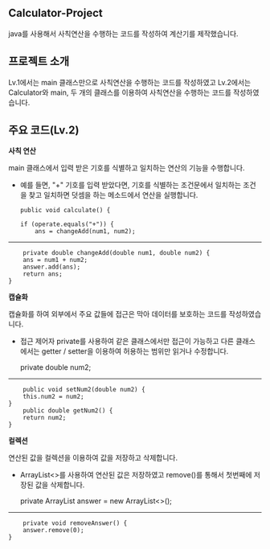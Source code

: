 ## Calculator-Project
java를 사용해서 사칙연산을 수행하는 코드를 작성하여 계산기를 제작했습니다.

## 프로젝트 소개
Lv.1에서는 main 클래스만으로 사칙연산을 수행하는 코드를 작성하였고
Lv.2에서는 Calculator와 main, 두 개의 클래스를 이용하여 사칙연산을 수행하는 코드를 작성하였습니다.

## 주요 코드(Lv.2)
**사칙 연산**

main 클래스에서 입력 받은 기호를 식별하고 일치하는 연산의 기능을 수행합니다.

  * 예를 들면, "+" 기호를 입력 받았다면, 기호를 식별하는 조건문에서 일치하는 조건을 찾고 일치하면 덧셈을 하는 메소드에서 연산을 실행합니다.

        public void calculate() {

        if (operate.equals("+")) {
            ans = changeAdd(num1, num2);

---
      
        private double changeAdd(double num1, double num2) {
        ans = num1 + num2;
        answer.add(ans);
        return ans;
    }

    
**캡슐화**

캡슐화를 하여 외부에서 주요 값들에 접근은 막아 데이터를 보호하는 코드를 작성하였습니다.

  * 접근 제어자 private를 사용하여 같은 클래스에서만 접근이 가능하고 다른 클래스에서는 getter / setter을 이용하여 허용하는 범위만 읽거나 수정합니다.

    private double num2;

---

        public void setNum2(double num2) {
        this.num2 = num2;
    }
        public double getNum2() {
        return num2;
    }

**컬렉션**

연산된 값을 컬렉션을 이용하여 값을 저장하고 삭제합니다.

  * ArrayList<>를 사용하여 연산된 값은 저장하였고 remove()를 통해서 첫번째에 저장된 값을 삭제합니다.

     private ArrayList<Double> answer = new ArrayList<>();

  ---

        private void removeAnswer() {
        answer.remove(0);
    }
